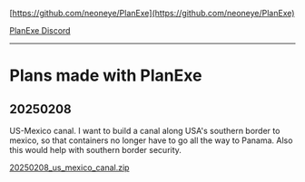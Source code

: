 [https://github.com/neoneye/PlanExe](https://github.com/neoneye/PlanExe)

[PlanExe Discord](https://neoneye.github.io/PlanExe-web/discord)

---

# Plans made with PlanExe

## 20250208

US-Mexico canal. I want to build a canal along USA's southern border to mexico, so that containers no longer have to go all the way to Panama. Also this would help with southern border security.

[20250208_us_mexico_canal.zip](https://github.com/neoneye/PlanExe-web/raw/refs/heads/main/20250208_us_mexico_canal.zip)

